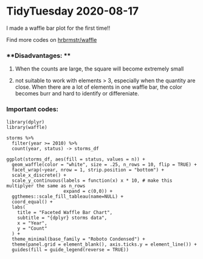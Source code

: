 # TidyTuesday 2020-08-17

I made a waffle bar plot for the first time!!

Find more codes on [hrbrmstr/waffle](https://github.com/hrbrmstr/waffle)

### **Disadvantages: **

1. When the counts are large, the square will become extremely small

2. not suitable to work with elements > 3, especially when the quantity are close. When there are a lot of elements in one waffle bar, the color becomes burr and hard to identify or differeniate.

### Important codes:

```
library(dplyr)
library(waffle)

storms %>% 
  filter(year >= 2010) %>% 
  count(year, status) -> storms_df

ggplot(storms_df, aes(fill = status, values = n)) +
  geom_waffle(color = "white", size = .25, n_rows = 10, flip = TRUE) +
  facet_wrap(~year, nrow = 1, strip.position = "bottom") +
  scale_x_discrete() + 
  scale_y_continuous(labels = function(x) x * 10, # make this multiplyer the same as n_rows
                     expand = c(0,0)) +
  ggthemes::scale_fill_tableau(name=NULL) +
  coord_equal() +
  labs(
    title = "Faceted Waffle Bar Chart",
    subtitle = "{dplyr} storms data",
    x = "Year",
    y = "Count"
  ) +
  theme_minimal(base_family = "Roboto Condensed") +
  theme(panel.grid = element_blank(), axis.ticks.y = element_line()) +
  guides(fill = guide_legend(reverse = TRUE))
```
